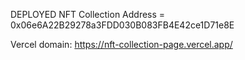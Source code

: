 DEPLOYED NFT Collection Address = 0x06e6A22B29278a3FDD030B083FB4E42ce1D71e8E

Vercel domain: https://nft-collection-page.vercel.app/